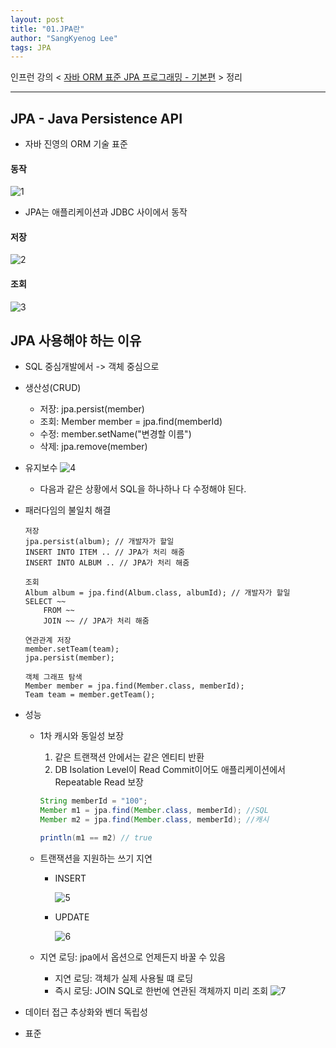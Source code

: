 ```yaml
---
layout: post
title: "01.JPA란"
author: "SangKyenog Lee"
tags: JPA
---
```


인프런 강의 < [자바 ORM 표준 JPA 프로그래밍 - 기본편](https://www.inflearn.com/course/ORM-JPA-Basic/dashboard) > 정리

---

## JPA - Java Persistence API
- 자바 진영의 ORM 기술 표준

#### 동작
![1](/home/assets/jpaimage/jpa01.png)
- JPA는 애플리케이션과 JDBC 사이에서 동작

#### 저장
![2](/home/assets/jpaimage/jpa02.png)

#### 조회
![3](/home/assets/jpaimage/jpa03.png)

## JPA 사용해야 하는 이유
- SQL 중심개발에서 -> 객체 중심으로
- 생산성(CRUD)
    - 저장: jpa.persist(member)
    - 조회: Member member = jpa.find(memberId)
    - 수정: member.setName("변경할 이름")
    - 삭제: jpa.remove(member)

- 유지보수
    ![4](/home/assets/jpaimage/jpa04.png)
    - 다음과 같은 상황에서 SQL을 하나하나 다 수정해야 된다.

- 패러다임의 불일치 해결
    ```
    저장
    jpa.persist(album); // 개발자가 할일
    INSERT INTO ITEM .. // JPA가 처리 해줌
    INSERT INTO ALBUM .. // JPA가 처리 해줌

    조회
    Album album = jpa.find(Album.class, albumId); // 개발자가 할일
    SELECT ~~
        FROM ~~
        JOIN ~~ // JPA가 처리 해줌

    연관관계 저장
    member.setTeam(team);
    jpa.persist(member);

    객체 그래프 탐색
    Member member = jpa.find(Member.class, memberId);
    Team team = member.getTeam();
    ```
- 성능
    - 1차 캐시와 동일성 보장
        1. 같은 트랜잭션 안에서는 같은 엔티티 반환
        2. DB Isolation Level이 Read Commit이어도 애플리케이션에서 Repeatable Read 보장
        ```java
        String memberId = "100";
        Member m1 = jpa.find(Member.class, memberId); //SQL
        Member m2 = jpa.find(Member.class, memberId); //캐시

        println(m1 == m2) // true
        ```
    - 트랜잭션을 지원하는 쓰기 지연
        - INSERT

            ![5](/home/assets/jpaimage/jpa05.png)
            
        - UPDATE

            ![6](/home/assets/jpaimage/jpa06.png)

    - 지연 로딩: jpa에서 옵션으로 언제든지 바꿀 수 있음
        - 지연 로딩: 객체가 실제 사용될 떄 로딩
        - 즉시 로딩: JOIN SQL로 한번에 연관된 객체까지 미리 조회
            ![7](/home/assets/jpaimage/jpa07.png)
- 데이터 접근 추상화와 벤더 독립성
- 표준